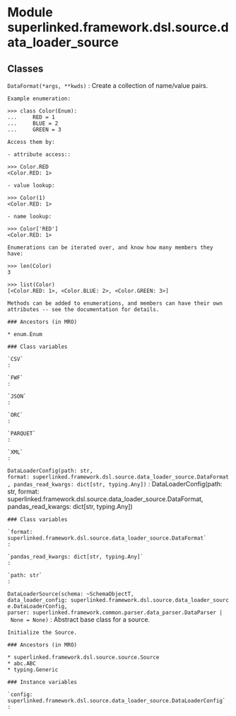 Module superlinked.framework.dsl.source.data_loader_source
==========================================================

Classes
-------

`DataFormat(*args, **kwds)`
:   Create a collection of name/value pairs.
    
    Example enumeration:
    
    >>> class Color(Enum):
    ...     RED = 1
    ...     BLUE = 2
    ...     GREEN = 3
    
    Access them by:
    
    - attribute access::
    
    >>> Color.RED
    <Color.RED: 1>
    
    - value lookup:
    
    >>> Color(1)
    <Color.RED: 1>
    
    - name lookup:
    
    >>> Color['RED']
    <Color.RED: 1>
    
    Enumerations can be iterated over, and know how many members they have:
    
    >>> len(Color)
    3
    
    >>> list(Color)
    [<Color.RED: 1>, <Color.BLUE: 2>, <Color.GREEN: 3>]
    
    Methods can be added to enumerations, and members can have their own
    attributes -- see the documentation for details.

    ### Ancestors (in MRO)

    * enum.Enum

    ### Class variables

    `CSV`
    :

    `FWF`
    :

    `JSON`
    :

    `ORC`
    :

    `PARQUET`
    :

    `XML`
    :

`DataLoaderConfig(path: str, format: superlinked.framework.dsl.source.data_loader_source.DataFormat, pandas_read_kwargs: dict[str, typing.Any])`
:   DataLoaderConfig(path: str, format: superlinked.framework.dsl.source.data_loader_source.DataFormat, pandas_read_kwargs: dict[str, typing.Any])

    ### Class variables

    `format: superlinked.framework.dsl.source.data_loader_source.DataFormat`
    :

    `pandas_read_kwargs: dict[str, typing.Any]`
    :

    `path: str`
    :

`DataLoaderSource(schema: ~SchemaObjectT, data_loader_config: superlinked.framework.dsl.source.data_loader_source.DataLoaderConfig, parser: superlinked.framework.common.parser.data_parser.DataParser | None = None)`
:   Abstract base class for a source.
    
    Initialize the Source.

    ### Ancestors (in MRO)

    * superlinked.framework.dsl.source.source.Source
    * abc.ABC
    * typing.Generic

    ### Instance variables

    `config: superlinked.framework.dsl.source.data_loader_source.DataLoaderConfig`
    :